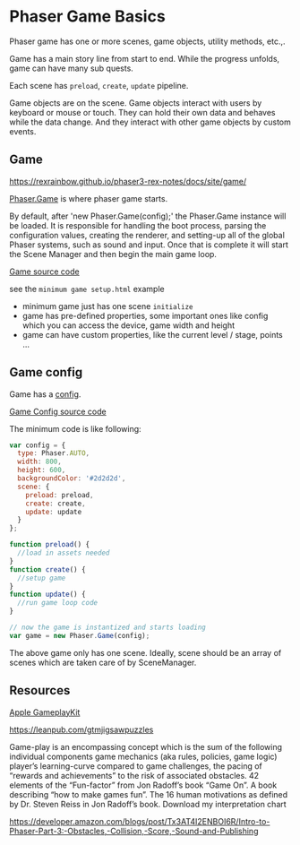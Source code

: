 # Phaser Game Basics

Phaser game has one or more scenes, game objects, utility methods, etc.,.

Game has a main story line from start to end. While the progress unfolds, game can have many sub quests.

Each scene has `preload`, `create`, `update` pipeline.

Game objects are on the scene. Game objects interact with users by keyboard or mouse or touch. They can hold their own data and behaves while the data change. And they interact with other game objects by custom events.

## Game

<https://rexrainbow.github.io/phaser3-rex-notes/docs/site/game/>

[Phaser.Game](https://photonstorm.github.io/phaser3-docs/Phaser.Game.html) is where phaser game starts.

By default, after 'new Phaser.Game(config);' the Phaser.Game instance will be loaded. It is responsible for handling the boot process, parsing the configuration values, creating the renderer, and setting-up all of the global Phaser systems, such as sound and input. Once that is complete it will start the Scene Manager and then begin the main game loop.

[Game source code](https://github.com/photonstorm/phaser/blob/v3.16.2/src/core/Game.js)

see the `minimum game setup.html` example

- minimum game just has one scene `initialize`
- game has pre-defined properties, some important ones like config which you can access the device, game width and height
- game can have custom properties, like the current level / stage, points ...

## Game config

Game has a [config](https://photonstorm.github.io/phaser3-docs/Phaser.Core.Config.html).

[Game Config source code](https://photonstorm.github.io/phaser3-docs/global.html#GameConfig)

The minimum code is like following:

```js
var config = {
  type: Phaser.AUTO,
  width: 800,
  height: 600,
  backgroundColor: '#2d2d2d',
  scene: {
    preload: preload,
    create: create,
    update: update
  }
};

function preload() {
  //load in assets needed
}
function create() {
  //setup game
}
function update() {
  //run game loop code
}

// now the game is instantized and starts loading
var game = new Phaser.Game(config);
```

The above game only has one scene. Ideally, scene should be an array of scenes which are taken care of by SceneManager.

## Resources

[Apple GameplayKit](https://developer.apple.com/documentation/gameplaykit)

<https://leanpub.com/gtmjigsawpuzzles>

Game-play is an encompassing concept which is the sum of the following individual components game mechanics (aka rules, policies, game logic) player’s learning-curve compared to game challenges, the pacing of “rewards and achievements” to the risk of associated obstacles. 42 elements of the “Fun-factor” from Jon Radoff’s book “Game On”. A book describing “how to make games fun”. The 16 human motivations as defined by Dr. Steven Reiss in Jon Radoff’s book. Download my interpretation chart

<https://developer.amazon.com/blogs/post/Tx3AT4I2ENBOI6R/Intro-to-Phaser-Part-3:-Obstacles,-Collision,-Score,-Sound-and-Publishing>
